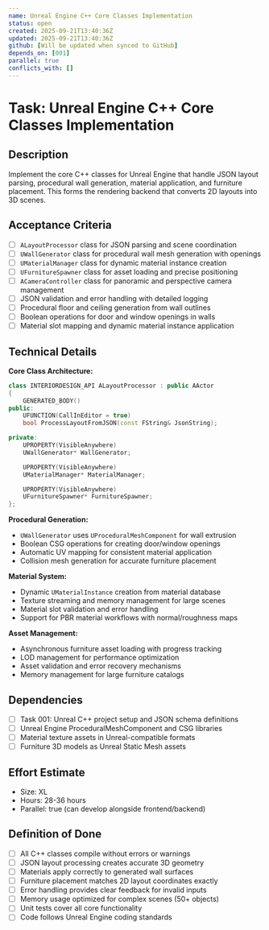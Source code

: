 ```yaml
---
name: Unreal Engine C++ Core Classes Implementation
status: open
created: 2025-09-21T13:40:36Z
updated: 2025-09-21T13:40:36Z
github: [Will be updated when synced to GitHub]
depends_on: [001]
parallel: true
conflicts_with: []
---
```


# Task: Unreal Engine C++ Core Classes Implementation

## Description
Implement the core C++ classes for Unreal Engine that handle JSON layout parsing, procedural wall generation, material application, and furniture placement. This forms the rendering backend that converts 2D layouts into 3D scenes.

## Acceptance Criteria
- [ ] `ALayoutProcessor` class for JSON parsing and scene coordination
- [ ] `UWallGenerator` class for procedural wall mesh generation with openings
- [ ] `UMaterialManager` class for dynamic material instance creation
- [ ] `UFurnitureSpawner` class for asset loading and precise positioning
- [ ] `ACameraController` class for panoramic and perspective camera management
- [ ] JSON validation and error handling with detailed logging
- [ ] Procedural floor and ceiling generation from wall outlines
- [ ] Boolean operations for door and window openings in walls
- [ ] Material slot mapping and dynamic material instance application

## Technical Details
**Core Class Architecture:**
```cpp
class INTERIORDESIGN_API ALayoutProcessor : public AActor
{
    GENERATED_BODY()
public:
    UFUNCTION(CallInEditor = true)
    bool ProcessLayoutFromJSON(const FString& JsonString);

private:
    UPROPERTY(VisibleAnywhere)
    UWallGenerator* WallGenerator;

    UPROPERTY(VisibleAnywhere)
    UMaterialManager* MaterialManager;

    UPROPERTY(VisibleAnywhere)
    UFurnitureSpawner* FurnitureSpawner;
};
```

**Procedural Generation:**
- `UWallGenerator` uses `UProceduralMeshComponent` for wall extrusion
- Boolean CSG operations for creating door/window openings
- Automatic UV mapping for consistent material application
- Collision mesh generation for accurate furniture placement

**Material System:**
- Dynamic `UMaterialInstance` creation from material database
- Texture streaming and memory management for large scenes
- Material slot validation and error handling
- Support for PBR material workflows with normal/roughness maps

**Asset Management:**
- Asynchronous furniture asset loading with progress tracking
- LOD management for performance optimization
- Asset validation and error recovery mechanisms
- Memory management for large furniture catalogs

## Dependencies
- [ ] Task 001: Unreal C++ project setup and JSON schema definitions
- [ ] Unreal Engine ProceduralMeshComponent and CSG libraries
- [ ] Material texture assets in Unreal-compatible formats
- [ ] Furniture 3D models as Unreal Static Mesh assets

## Effort Estimate
- Size: XL
- Hours: 28-36 hours
- Parallel: true (can develop alongside frontend/backend)

## Definition of Done
- [ ] All C++ classes compile without errors or warnings
- [ ] JSON layout processing creates accurate 3D geometry
- [ ] Materials apply correctly to generated wall surfaces
- [ ] Furniture placement matches 2D layout coordinates exactly
- [ ] Error handling provides clear feedback for invalid inputs
- [ ] Memory usage optimized for complex scenes (50+ objects)
- [ ] Unit tests cover all core functionality
- [ ] Code follows Unreal Engine coding standards